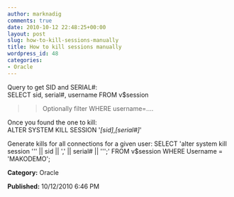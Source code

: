 ```yaml
---
author: marknadig
comments: true
date: 2010-10-12 22:48:25+00:00
layout: post
slug: how-to-kill-sessions-manually
title: How to kill sessions manually
wordpress_id: 48
categories:
- Oracle
---
```





Query to get SID and SERIAL#:  
SELECT sid, serial#, username FROM v$session  




<blockquote>

> 
> Optionally filter WHERE username=....
> 
> </blockquote>




Once you found the one to kill:  
ALTER SYSTEM KILL SESSION '_[sid]_,_[serial#]_'




Generate kills for all connections for a given user: SELECT 'alter system kill session ''' || sid || ',' || serial# || ''';' FROM v$session WHERE Username = 'MAKODEMO';  





**Category:** Oracle




**Published:** 10/12/2010 6:46 PM



